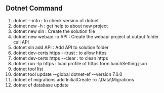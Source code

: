 ## Dotnet Command
1.  dotnet --info : to check version of dotnet
2.  dotnet new -h : get help to about new project
3.  dotnet new sln : Create the solution file
4.  dotnet new webapi -o API : Create the webapi project at output folder call API
5.  dotnet sln add API : Add API to solution folder
6.  dotnet dev-certs https --trust : to allow https
7.  dotnet dev-certs https --clear : to clean https
8.  dotnet run -lp https : load profile of https form lunchSetting.json
9.  dotnet tool list
10. dotnet tool update --global dotnet-ef --version 7.0.0
11. dotnet ef migrations add InitialCreate -o .\Data\Migrations
12. dotnet ef database update